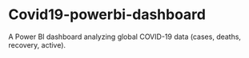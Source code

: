 # Covid19-powerbi-dashboard
A Power BI dashboard analyzing global COVID-19 data (cases, deaths, recovery, active).
